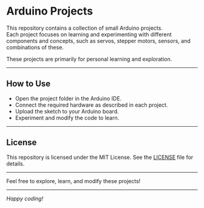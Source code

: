 # Arduino Projects

This repository contains a collection of small Arduino projects.  
Each project focuses on learning and experimenting with different components and concepts, such as servos, stepper motors, sensors, and combinations of these.

These projects are primarily for personal learning and exploration.

---

## How to Use

- Open the project folder in the Arduino IDE.
- Connect the required hardware as described in each project.
- Upload the sketch to your Arduino board.
- Experiment and modify the code to learn.

---

## License

This repository is licensed under the MIT License. See the [LICENSE](LICENSE) file for details.

---

Feel free to explore, learn, and modify these projects!

---

*Happy coding!*
